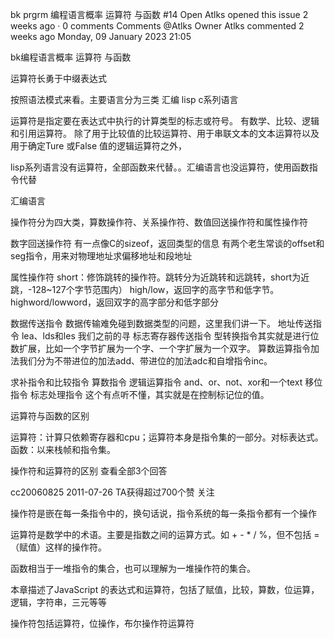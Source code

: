 bk prgrm 编程语言概率 运算符 与函数 #14
 Open
Atlks opened this issue 2 weeks ago · 0 comments
Comments
@Atlks
Owner
Atlks commented 2 weeks ago
Monday, 09 January 2023
21:05

bk编程语言概率 运算符 与函数

运算符长勇于中缀表达式

按照语法模式来看。主要语言分为三类 汇编 lisp c系列语言

运算符是指定要在表达式中执行的计算类型的标志或符号。 有数学、比较、逻辑和引用运算符。 除了用于比较值的比较运算符、用于串联文本的文本运算符以及用于确定Ture 或False 值的逻辑运算符之外，

lisp系列语言没有运算符，全部函数来代替。。汇编语言也没运算符，使用函数指令代替

汇编语言

操作符分为四大类，算数操作符、关系操作符、数值回送操作符和属性操作符

数字回送操作符
有一点像C的sizeof，返回类型的信息
有两个老生常谈的offset和seg指令，用来对物理地址求偏移地址和段地址

属性操作符
short：修饰跳转的操作符。跳转分为近跳转和远跳转，short为近跳，-128~127个字节范围内）
high/low，返回字的高字节和低字节。
highword/lowword，返回双字的高字部分和低字部分

数据传送指令
数据传输难免碰到数据类型的问题，这里我们讲一下。
地址传送指令
lea、lds和les
我们之前的寻
标志寄存器传送指令
型转换指令其实就是进行位数扩展，比如一个字节扩展为一个字、一个字扩展为一个双字。
算数运算指令加法我们分为不带进位的加法add、带进位的加法adc和自增指令inc。

求补指令和比较指令
算数指令
逻辑运算指令
and、or、not、xor和一个text
移位指令
标志处理指令
这个有点听不懂，其实就是在控制标记位的值。

运算符与函数的区别

运算符：计算只依赖寄存器和cpu；运算符本身是指令集的一部分。对标表达式。
函数：以来栈帧和指令集。

操作符和运算符的区别
查看全部3个回答

cc20060825
2011-07-26 TA获得超过700个赞
关注

操作符是嵌在每一条指令中的，换句话说，指令系统的每一条指令都有一个操作

运算符是数学中的术语。主要是指数之间的运算方式。如 + - * / %，但不包括 = （赋值）这样的操作符。

函数相当于一堆指令的集合，也可以理解为一堆操作符的集合。

本章描述了JavaScript 的表达式和运算符，包括了赋值，比较，算数，位运算，逻辑，字符串，三元等等

操作符包括运算符，位操作，布尔操作符运算符